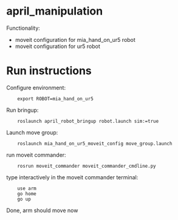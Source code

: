 # april_manipulation

Functionality:

- moveit configuration for mia_hand_on_ur5 robot
- moveit configuration for ur5 robot

# Run instructions

Configure environment:

        export ROBOT=mia_hand_on_ur5

Run bringup:

        roslaunch april_robot_bringup robot.launch sim:=true

Launch move group:

        roslaunch mia_hand_on_ur5_moveit_config move_group.launch

run moveit commander:

        rosrun moveit_commander moveit_commander_cmdline.py

type interactively in the moveit commander terminal:

        use arm
        go home
        go up

Done, arm should move now
